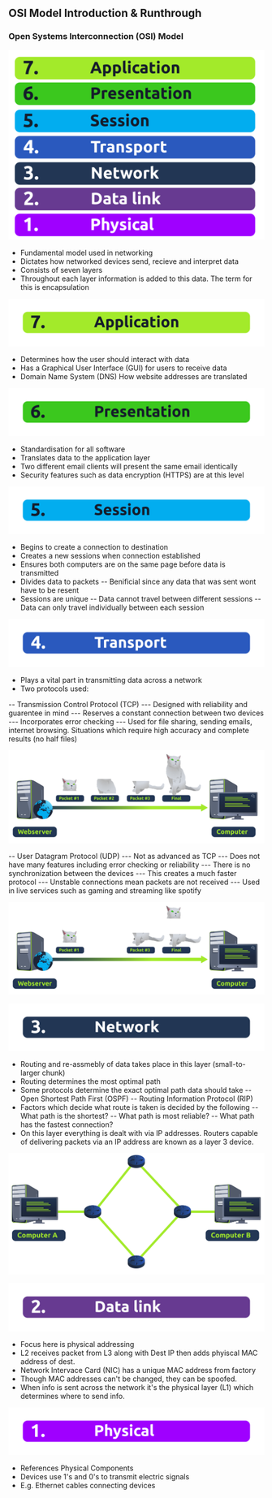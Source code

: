 ## OSI Model Introduction & Runthrough

### Open Systems Interconnection (OSI) Model
![Alt text](https://github.com/sobraxus/HomeLab/blob/master/TryHackMe/PreSecurity/OSI/OSI_Levels.svg)
- Fundamental model used in networking
- Dictates how networked devices send, recieve and interpret data
- Consists of seven layers
- Throughout each layer information is added to this data. The term for this is encapsulation

![Alt text](https://github.com/sobraxus/HomeLab/blob/master/TryHackMe/PreSecurity/OSI/Level_7.svg)
- Determines how the user should interact with data
- Has a Graphical User Interface (GUI) for users to receive data
- Domain Name System (DNS) How website addresses are translated


![Alt text](https://github.com/sobraxus/HomeLab/blob/master/TryHackMe/PreSecurity/OSI/Level_6.svg)
- Standardisation for all software
- Translates data to the application layer
- Two different email clients will present the same email identically
- Security features such as data encryption (HTTPS) are at this level


![Alt text](https://github.com/sobraxus/HomeLab/blob/master/TryHackMe/PreSecurity/OSI/Level_5.svg)
- Begins to create a connection to destination
- Creates a new sessions when connection established
- Ensures both computers are on the same page before data is transmitted
- Divides data to packets
-- Benificial since any data that was sent wont have to be resent
- Sessions are unique
-- Data cannot travel between different sessions
-- Data can only travel individually between each session


![Alt text](https://github.com/sobraxus/HomeLab/blob/master/TryHackMe/PreSecurity/OSI/Level_4.svg)
- Plays a vital part in transmitting data across a network
- Two protocols used:

-- Transmission Control Protocol (TCP)
--- Designed with reliability and guarentee in mind
--- Reserves a constant connection between two devices
--- Incorporates error checking
--- Used for file sharing, sending emails, internet browsing. Situations which require high accuracy and complete results (no half files)

![Alt text](https://github.com/sobraxus/HomeLab/blob/master/TryHackMe/PreSecurity/OSI/TCP.svg)

-- User Datagram Protocol (UDP)
--- Not as advanced as TCP
--- Does not have many features including error checking or reliability
--- There is no synchronization between the devices
--- This creates a much faster protocol
--- Unstable connections mean packets are not received
--- Used in live services such as gaming and streaming like spotify

![Alt text](https://github.com/sobraxus/HomeLab/blob/master/TryHackMe/PreSecurity/OSI/UDP.svg)


![Alt text](https://github.com/sobraxus/HomeLab/blob/master/TryHackMe/PreSecurity/OSI/Level_3.svg)

- Routing and re-assmebly of data takes place in this layer (small-to-larger chunk)
- Routing determines the most optimal path
- Some protocols determine the exact optimal path data should take
-- Open Shortest Path First (OSPF)
-- Routing Information Protocol (RIP)
- Factors which decide what route is taken is decided by the following
-- What path is the shortest?
-- What path is most reliable?
-- What path has the fastest connection?
- On this layer everything is dealt with via IP addresses. Routers capable of delivering packets via an IP address are known as a layer 3 device.

![Alt text](https://github.com/sobraxus/HomeLab/blob/master/TryHackMe/PreSecurity/OSI/Routing.svg)


![Alt text](https://github.com/sobraxus/HomeLab/blob/master/TryHackMe/PreSecurity/OSI/Level_2.svg)

- Focus here is physical addressing
- L2 receives packet from L3 along with Dest IP then adds phyiscal MAC address of dest.
- Network Intervace Card (NIC) has a unique MAC address from factory
- Though MAC addresses can't be changed, they can be spoofed.
- When info is sent across the network it's the physical layer (L1) which determines where to send info.


![Alt text](https://github.com/sobraxus/HomeLab/blob/master/TryHackMe/PreSecurity/OSI/Level_1.svg)

- References Physical Components
- Devices use 1's and 0's to transmit electric signals
- E.g. Ethernet cables connecting devices